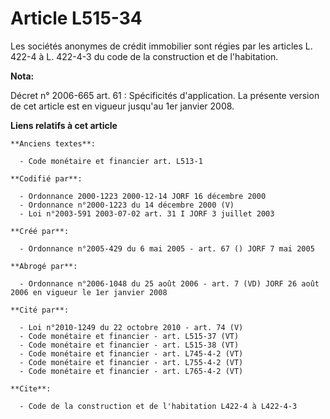 # Article L515-34

Les sociétés anonymes de crédit immobilier sont régies par les articles L. 422-4 à L. 422-4-3 du code de la construction et
de l'habitation.

**Nota:**

Décret n° 2006-665 art. 61 : Spécificités d'application.  La présente version de cet article est en vigueur jusqu'au 1er
janvier 2008.

**Liens relatifs à cet article**

	**Anciens textes**:

	  - Code monétaire et financier art. L513-1

	**Codifié par**:

	  - Ordonnance 2000-1223 2000-12-14 JORF 16 décembre 2000
	  - Ordonnance n°2000-1223 du 14 décembre 2000 (V)
	  - Loi n°2003-591 2003-07-02 art. 31 I JORF 3 juillet 2003

	**Créé par**:

	  - Ordonnance n°2005-429 du 6 mai 2005 - art. 67 () JORF 7 mai 2005

	**Abrogé par**:

	  - Ordonnance n°2006-1048 du 25 août 2006 - art. 7 (VD) JORF 26 août 2006 en vigueur le 1er janvier 2008

	**Cité par**:

	  - Loi n°2010-1249 du 22 octobre 2010 - art. 74 (V)
	  - Code monétaire et financier - art. L515-37 (VT)
	  - Code monétaire et financier - art. L515-38 (VT)
	  - Code monétaire et financier - art. L745-4-2 (VT)
	  - Code monétaire et financier - art. L755-4-2 (VT)
	  - Code monétaire et financier - art. L765-4-2 (VT)

	**Cite**:

	  - Code de la construction et de l'habitation L422-4 à L422-4-3
